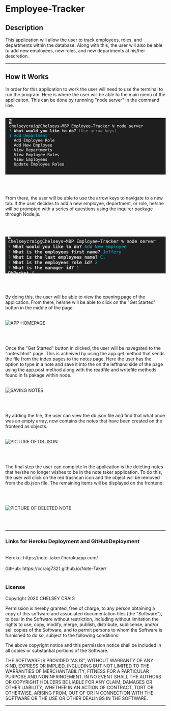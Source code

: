 # Employee-Tracker

## Description

This application will allow the user to track employees, roles, and departments within the database. Along with this, the user will also be able to add new employees, new roles, and new departments at his/her descretion.

___

## How it Works

In order for this application to work the user will need to use the terminal to run the program.  Here is where the user will be able to the main menu of the applicaiton. This can be done by runnning "node server" in the command line.
<br><br>

![MAIN MENU](Assets/mainMenu.png)

<br><br>

From there, the user will be able to use the arrow keys to navigate to a new tab. If the user decides to add a new employee, department, or role, he/she will be prompted with a series of questions using the inquirer package through Node.js.

<br><br>

![ADD QUESTIONS](Assets/addQuestions.png)

<br><br>

By doing this, the user will be able to view the opening page of the application. From there, he/she will be able to click on the "Get Started" button in the middle of the page. 
<br><br>

![APP HOMEPAGE](public/assets/homepage.png)

<br><br>

Once the "Get Started" button in clicked, the user will be navegated to the "notes.html" page. This is acheived by using the app.get method that sends the file from the index pages to the notes page. Here the user has the option to type in a note and save it into the on the lefthand side of the page using the app.post method along with the readfile and writefile methods found in fs pakage within node.
<br><br>

![SAVING NOTES](public/assets/notesPage.png)

<br><br>

By adding the file, the user can view the db.json file and find that what once was an empty array, now contains the notes that have been created on the frontend as objects.
<br><br>

![PICTURE OF DB.JSON](public/assets/dbjsonNote.png)

<br><br>

The final step the user can complete in the application is the deleting notes that he/she no longer wishes to be in the note taker application. To do this, the user will click on the red trashcan icon and the object will be removed from the db.json file. The remaining items will be displayed on the frontend.

<br><br>

![PICTURE OF DELETED NOTE](public/assets/deletedNote.png)

<br><br>
___

### Links for Heroku Deployment and GitHubDeployment
<br>
Heroku: https://note-taker7.herokuapp.com/
<br><br>
GitHub: https://ccraig7321.github.io/Note-Taker/
<br><br>


### License

Copyright 2020 CHELSEY CRAIG

Permission is hereby granted, free of charge, to any person obtaining a copy of this software and associated documentation files (the "Software"), to deal in the Software without restriction, including without limitation the rights to use, copy, modify, merge, publish, distribute, sublicense, and/or sell copies of the Software, and to permit persons to whom the Software is furnished to do so, subject to the following conditions:

The above copyright notice and this permission notice shall be included in all copies or substantial portions of the Software.

THE SOFTWARE IS PROVIDED "AS IS", WITHOUT WARRANTY OF ANY KIND, EXPRESS OR IMPLIED, INCLUDING BUT NOT LIMITED TO THE WARRANTIES OF MERCHANTABILITY, FITNESS FOR A PARTICULAR PURPOSE AND NONINFRINGEMENT. IN NO EVENT SHALL THE AUTHORS OR COPYRIGHT HOLDERS BE LIABLE FOR ANY CLAIM, DAMAGES OR OTHER LIABILITY, WHETHER IN AN ACTION OF CONTRACT, TORT OR OTHERWISE, ARISING FROM, OUT OF OR IN CONNECTION WITH THE SOFTWARE OR THE USE OR OTHER DEALINGS IN THE SOFTWARE.


___